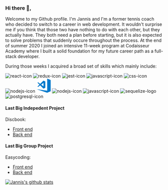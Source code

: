 ### Hi there 👋,

Welcome to my Github profile. I'm Jannis and I'm a former tennis coach who decided to switch to a career in web development. It wouldn't surprise me if you think that those two have nothing to do with each other, but they actually have. They both need a plan before starting, but it is also expected to solve problems that suddenly occure throughout the process. At the end of summer 2020 I joined an intensive 11-week program at Codaisseur Academy where I built a solid foundation for my future career path as a full-stack developer. 

During those weeks I acquired a broad set of skills which mainly include:

<img src="https://seeklogo.com/images/R/react-logo-7B3CE81517-seeklogo.com.png" alt="react-icon" height="45"/> <img src="https://seeklogo.com/images/R/redux-logo-9CA6836C12-seeklogo.com.png" alt="redux-icon" height="45"/> <img src="https://jestjs.io/img/jest.png" alt="jest-icon" height="45"/> <img src="https://upload.wikimedia.org/wikipedia/commons/thumb/9/99/Unofficial_JavaScript_logo_2.svg/480px-Unofficial_JavaScript_logo_2.svg.png" alt="javascript-icon" height="45" />   <img src="https://upload.wikimedia.org/wikipedia/commons/thumb/d/d5/CSS3_logo_and_wordmark.svg/1200px-CSS3_logo_and_wordmark.svg.png" alt="css-icon" height="45" />   <img src="https://www.pikpng.com/pngl/m/430-4309640_js-logo-nodejs-logo-clipart.png" alt="nodejs-icon" height="45" /> <img src="https://raw.githubusercontent.com/github/explore/80688e429a7d4ef2fca1e82350fe8e3517d3494d/topics/visual-studio-code/visual-studio-code.png" alt="vs code-icon" height="45" /> <img src="https://camo.githubusercontent.com/fd1b1f4b9f0a1f6c2dfc6a96aac5f2a8f8b5a7a4df7be1fd2eba3f116eb9b8d1/68747470733a2f2f7777772e70696b706e672e636f6d2f706e676c2f6d2f3433302d343330393634305f6a732d6c6f676f2d6e6f64656a732d6c6f676f2d636c69706172742e706e67" alt="nodejs-icon" height="45px"/> <img src="https://camo.githubusercontent.com/72c27477f91493365e44b44306740892911721464f3f25d5b706c5deab24bfc2/68747470733a2f2f75706c6f61642e77696b696d656469612e6f72672f77696b6970656469612f636f6d6d6f6e732f7468756d622f392f39392f556e6f6666696369616c5f4a6176615363726970745f6c6f676f5f322e7376672f34383070782d556e6f6666696369616c5f4a6176615363726970745f6c6f676f5f322e7376672e706e67" alt="javascript-icon" height="45px" /> <img src="https://cdn.worldvectorlogo.com/logos/sequelize.svg" alt="sequelize-logo" height="45px" /> <img src="https://upload.wikimedia.org/wikipedia/commons/thumb/2/29/Postgresql_elephant.svg/1200px-Postgresql_elephant.svg.png" alt="postgresql-icon" height="45px" />

#### Last Big Indepedent Project

Discbook:
- [Front end](https://github.com/Jannis-Passalis/DiscBook-Client)
- [Back end](https://github.com/Jannis-Passalis/DiscBook-Server) 

#### Last Big Group Project

Easycoding:
- [Front end](https://github.com/TSKraak/easycoding-fe)
- [Back end](https://github.com/TSKraak/easycoding-be)

[![Jannis's github stats](https://github-readme-stats.vercel.app/api?username=Jannis-Passalis)](https://github.com/Jannis-Passalis/github-readme-stats)
